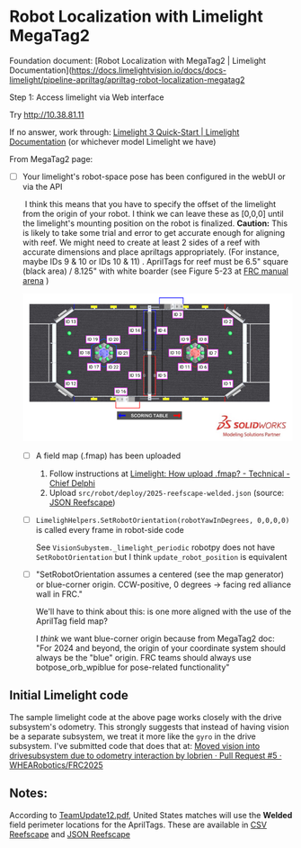 # Robot Localization with Limelight MegaTag2



Foundation document: [Robot Localization with MegaTag2 | Limelight Documentation](https://docs.limelightvision.io/docs/docs-limelight/pipeline-apriltag/apriltag-robot-localization-megatag2

Step 1: Access limelight via Web interface

Try http://10.38.81.11

If no answer, work through: [Limelight 3 Quick-Start | Limelight Documentation](https://docs.limelightvision.io/docs/docs-limelight/getting-started/limelight-3#3-accessing-the-web-interface) (or whichever model Limelight we have)

From MegaTag2 page:

* [ ] Your limelight's robot-space pose has been configured in the webUI or via the API

  ​	I think this means that you have to specify the offset of the limelight from the origin of your robot. I think we can leave these as [0,0,0] until the limelight's mounting position on the robot is finalized. **Caution:** This is likely to take some trial and error to get accurate enough for aligning with reef. We might need to create at least 2 sides of a reef with accurate dimensions and place apriltags appropriately. (For instance, maybe IDs 9 & 10 or IDs 10 & 11) . AprilTags for reef must be 6.5" square (black area) / 8.125" with white boarder (see Figure 5-23 at [FRC manual arena](https://www.frcmanual.com/2025/arena) )

  ![AprilTag Locations](media/april_tag_id_map.png)

  - [ ] A field map (.fmap) has been uploaded
    1. Follow instructions at [Limelight: How upload .fmap? - Technical - Chief Delphi](https://www.chiefdelphi.com/t/limelight-how-upload-fmap/451120)
    2. Upload `src/robot/deploy/2025-reefscape-welded.json` (source: [JSON Reefscape](https://github.com/wpilibsuite/allwpilib/blob/main/apriltag/src/main/native/resources/edu/wpi/first/apriltag/2025-reefscape-welded.json))
    
  - [ ] `LimelighHelpers.SetRobotOrientation(robotYawInDegrees, 0,0,0,0)` is called every frame in robot-side code
  
    See `VisionSubystem._limelight_periodic` robotpy does not have `SetRobotOrientation` but I think `update_robot_position` is equivalent
  
  - [ ] "SetRobotOrientation assumes a centered (see the map generator) or blue-corner origin. CCW-positive, 0 degrees -> facing red alliance wall in FRC."
  
    We'll have to think about this: is one more aligned with the use of the AprilTag field map? 
  
    I _think_ we want blue-corner origin because from MegaTag2 doc: "For 2024 and beyond, the origin of your coordinate system should always be the "blue" origin. FRC teams should always use botpose_orb_wpiblue for pose-related functionality"
  

## Initial Limelight code

The sample limelight code at the above page works closely with the drive subsystem's odometry. This strongly suggests that instead of having vision be a separate subsystem, we treat it more like the `gyro` in the drive subsystem. I've submitted code that does that at: [Moved vision into drivesubsystem due to odometry interaction by lobrien · Pull Request #5 · WHEARobotics/FRC2025](https://github.com/WHEARobotics/FRC2025/pull/5)

## Notes:

According to [TeamUpdate12.pdf](https://firstfrc.blob.core.windows.net/frc2025/Manual/TeamUpdates/TeamUpdate12.pdf), United States matches will use the **Welded** field perimeter locations for the AprilTags. These are available in [CSV Reefscape](https://github.com/wpilibsuite/allwpilib/blob/main/apriltag/src/main/native/resources/edu/wpi/first/apriltag/2025-reefscape-welded.csv) and [JSON Reefscape](https://github.com/wpilibsuite/allwpilib/blob/main/apriltag/src/main/native/resources/edu/wpi/first/apriltag/2025-reefscape-welded.json)